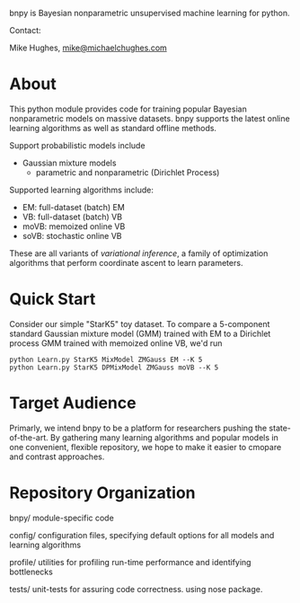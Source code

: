 bnpy is Bayesian nonparametric unsupervised machine learning for python.

Contact:

Mike Hughes, mike@michaelchughes.com 

# About
This python module provides code for training popular Bayesian nonparametric models on massive datasets. bnpy supports the latest online learning algorithms as well as standard offline methods. 

Support probabilistic models include

* Gaussian mixture models
    * parametric and nonparametric (Dirichlet Process)

Supported learning algorithms include:

* EM: full-dataset (batch) EM
* VB: full-dataset (batch) VB
* moVB: memoized online VB
* soVB: stochastic online VB

These are all variants of *variational inference*, a family of optimization algorithms that perform coordinate ascent to learn parameters. 

# Quick Start

Consider our simple "StarK5" toy dataset.  To compare a 5-component standard Gaussian mixture model (GMM) trained with EM to a Dirichlet process GMM trained with memoized online VB, we'd run

```
python Learn.py StarK5 MixModel ZMGauss EM --K 5
python Learn.py StarK5 DPMixModel ZMGauss moVB --K 5
```


# Target Audience

Primarly, we intend bnpy to be a platform for researchers pushing the state-of-the-art. By gathering many learning algorithms and popular models in one convenient, flexible repository, we hope to make it easier to cmopare and contrast approaches.


# Repository Organization
  bnpy/ module-specific code

  config/ configuration files, specifying default options for all models and learning algorithms

  profile/ utilities for profiling run-time performance and identifying bottlenecks

  tests/ unit-tests for assuring code correctness. using nose package.

